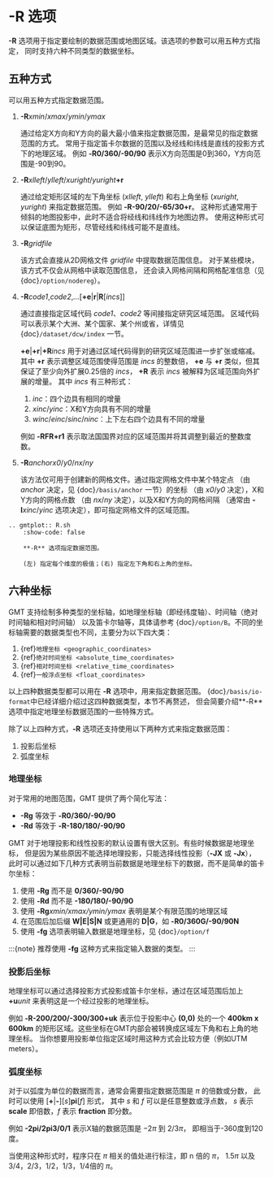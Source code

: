 # -R 选项

**-R** 选项用于指定要绘制的数据范围或地图区域。该选项的参数可以用五种方式指定，
同时支持六种不同类型的数据坐标。

## 五种方式

可以用五种方式指定数据范围。

1. **-R***xmin*/*xmax*/*ymin*/*ymax*

   通过给定X方向和Y方向的最大最小值来指定数据范围，是最常见的指定数据范围的方式。
   常用于指定笛卡尔数据的范围以及经线和纬线是直线的投影方式下的地理区域。
   例如 **-R0/360/-90/90** 表示X方向范围是0到360，Y方向范围是-90到90。

2. **-R**_xlleft_/*ylleft*/*xuright*/_yuright_**+r**

   通过给定矩形区域的左下角坐标 (*xlleft*, *ylleft*) 和右上角坐标 (*xuright*, *yuright*)
   来指定数据范围。
   例如 **-R-90/20/-65/30+r**。
   这种形式通常用于倾斜的地图投影中，此时不适合将经线和纬线作为地图边界。
   使用这种形式可以保证底图为矩形，尽管经线和纬线可能不是直线。

3. **-R**_gridfile_

   该方式会直接从2D网格文件 *gridfile* 中提取数据范围信息。
   对于某些模块，该方式不仅会从网格中读取范围信息，
   还会读入网格间隔和网格配准信息（见 {doc}`/option/nodereg`）。

4. **-R**_code1_,*code2*,*…*\[**+e**|**r**|**R**\[*incs*\]\]

   通过直接指定区域代码 *code1*、*code2* 等间接指定研究区域范围。
   区域代码可以表示某个大洲、某个国家、某个州或省，详情见 {doc}`/dataset/dcw/index` 一节。

   **+e**|**+r**|**+R**_incs_ 用于对通过区域代码得到的研究区域范围进一步扩张或缩减。
   其中 **+r** 表示调整区域范围使得范围是 *incs* 的整数倍，
   **+e** 与 **+r** 类似，但其保证了至少向外扩展0.25倍的 *incs*，
   **+R** 表示 *incs* 被解释为区域范围向外扩展的增量。
   其中 *incs* 有三种形式：

   1. *inc*：四个边具有相同的增量
   2. *xinc*/*yinc*：X和Y方向具有不同的增量
   3. *winc*/*einc*/*sinc*/*ninc*：上下左右四个边具有不同的增量

   例如 **-RFR+r1** 表示取法国国界对应的区域范围并将其调整到最近的整数度数。

5. **-R**_anchor_*x0*/*y0*/*nx*/*ny*

   该方法仅可用于创建新的网格文件。通过指定网格文件中某个特定点
   （由 *anchor* 决定，见 {doc}`/basis/anchor` 一节）的坐标
   （由 *x0*/*y0* 决定），X和Y方向的网格点数
   （由 *nx*/*ny* 决定），以及X和Y方向的网格间隔
   （通常由 **-I***xinc*/*yinc* 选项决定），即可指定网格文件的区域范围。

```{eval-rst}
.. gmtplot:: R.sh
    :show-code: false

    **-R** 选项指定数据范围。

    (左) 指定每个维度的极值；(右) 指定左下角和右上角的坐标。
```

## 六种坐标

GMT 支持绘制多种类型的坐标轴，如地理坐标轴（即经纬度轴）、时间轴（绝对时间轴和相对时间轴）
以及笛卡尔轴等，具体请参考 {doc}`/option/B`。不同的坐标轴需要的数据类型也不同，主要分为以下四大类：

1. {ref}`地理坐标 <geographic_coordinates>`
2. {ref}`绝对时间坐标 <absolute_time_coordinates>`
3. {ref}`相对时间坐标 <relative_time_coordinates>`
4. {ref}`一般浮点坐标 <float_coordinates>`

以上四种数据类型都可以用在 **-R** 选项中，用来指定数据范围。
{doc}`/basis/io-format`中已经详细介绍过这四种数据类型，本节不再赘述，
但会简要介绍**-R** 选项中指定地理坐标数据范围的一些特殊方式。

除了以上四种方式，**-R** 选项还支持使用以下两种方式来指定数据范围：

1. 投影后坐标
2. 弧度坐标

### 地理坐标

对于常用的地图范围，GMT 提供了两个简化写法：

- **-Rg** 等效于 **-R0/360/-90/90**
- **-Rd** 等效于 **-R-180/180/-90/90**

GMT 对于地理投影和线性投影的默认设置有很大区别。有些时候数据是地理坐标，
但是因为某些原因不能选择地理投影，只能选择线性投影（**-JX** 或 **-Jx**），
此时可以通过如下几种方式表明当前数据是地理坐标下的数据，而不是简单的笛卡尔坐标：

1. 使用 **-Rg** 而不是 **0/360/-90/90**
2. 使用 **-Rd** 而不是 **-180/180/-90/90**
3. 使用 **-Rg***xmin/xmax/ymin/ymax* 表明是某个有限范围的地理区域
4. 在范围后加后缀 **W|E|S|N** 或更通用的 **D|G**，如 **-R0/360G/-90/90N**
5. 使用 **-fg** 选项表明输入数据是地理坐标，见 {doc}`/option/f`

:::{note}
推荐使用 **-fg** 这种方式来指定输入数据的类型。
:::

### 投影后坐标

地理坐标可以通过选择投影方式投影成笛卡尔坐标，通过在区域范围后加上 **+u***unit*
来表明这是一个经过投影的地理坐标。

例如 **-R-200/200/-300/300+uk** 表示位于投影中心 **(0,0)** 处的一个 **400km x 600km**
的矩形区域。这些坐标在GMT内部会被转换成区域左下角和右上角的地理坐标。
当你想要用投影单位指定区域时用这种方式会比较方便（例如UTM meters）。

### 弧度坐标

对于以弧度为单位的数据而言，通常会需要指定数据范围是 $\pi$ 的倍数或分数，
此时可以使用 \[**+**|**-**\]\[*s*\]**pi**\[*f*\] 形式，
其中 *s* 和 *f* 可以是任意整数或浮点数，
*s* 表示 **scale** 即倍数，*f* 表示 **fraction** 即分数。

例如 **-2pi/2pi3/0/1** 表示X轴的数据范围是 $-2\pi$ 到 $2/3\pi$，
即相当于-360度到120度。

当使用这种形式时，程序只在 $\pi$ 相关的值处进行标注，即 n 倍的 $\pi$，
$1.5\pi$ 以及 3/4，2/3，1/2，1/3，1/4倍的 $\pi$。
